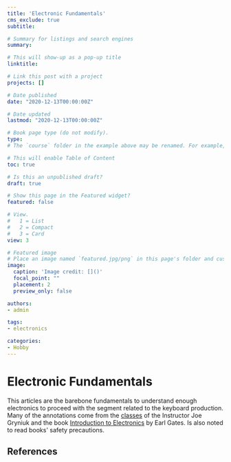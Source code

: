 ```yaml
---
title: 'Electronic Fundamentals'
cms_exclude: true
subtitle:

# Summary for listings and search engines
summary:

# This will show-up as a pop-up title
linktitle: 

# Link this post with a project
projects: []

# Date published
date: "2020-12-13T00:00:00Z"

# Date updated
lastmod: "2020-12-13T00:00:00Z"

# Book page type (do not modify).
type: 
# The `course` folder in the example above may be renamed. For example, we can rename it to `book` for writing a book, `docs` for software/project documentation, `notes` for creating a notebook, or `tutorials` for creating multi-page “how to” guides.

# This will enable Table of Content
toc: true

# Is this an unpublished draft?
draft: true

# Show this page in the Featured widget?
featured: false

# View.
#   1 = List
#   2 = Compact
#   3 = Card
view: 3

# Featured image
# Place an image named `featured.jpg/png` in this page's folder and customize its options here.
image:
  caption: 'Image credit: []()'
  focal_point: ""
  placement: 2
  preview_only: false

authors:
- admin

tags:
- electronics

categories:
- Hobby
---
```

# Electronic Fundamentals
This articles are the barebone fundamentals to understand enough electronics to proceed with the segment related to the keyboard production.
Many of the annotations come from the [classes](https://www.youtube.com/watch?v=nb4ovfwqup8) of the Instructor Joe Gryniuk and the book [Introduction to Electronics](https://www.amazon.com/gp/product/1111128537?linkId=312890aa84e2400815681fa926c874a2) by Earl Gates. Is also noted to read books' safety precautions.

## References